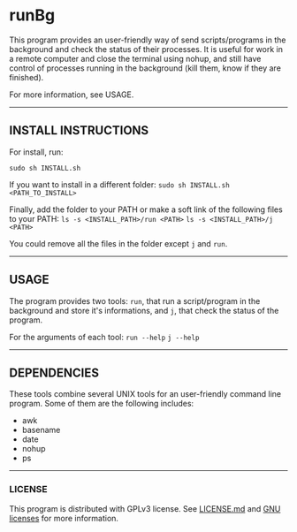 runBg
=====
This program provides an user-friendly way of send scripts/programs in the background and check the status of their processes. It is useful for work in a remote computer and close the terminal using nohup, and still have control of processes running in the background (kill them, know if they are finished).

For more information, see USAGE.

---

## INSTALL INSTRUCTIONS

For install, run:

`sudo sh INSTALL.sh`

If you want to install in a different folder:
`sudo sh INSTALL.sh <PATH_TO_INSTALL>`

Finally, add the folder to your PATH or make a soft link of the following files to your PATH:
`ls -s <INSTALL_PATH>/run <PATH>`
`ls -s <INSTALL_PATH>/j <PATH>`

You could remove all the files in the folder except `j` and `run`.

---

## USAGE

The program provides two tools: `run`, that run a script/program in the background and store it's informations, and `j`, that check the status of the program. 

For the arguments of each tool:
`run --help`
`j --help`

---

## DEPENDENCIES

These tools combine several UNIX tools for an user-friendly command line program. Some of them are the following includes:

* awk
* basename
* date
* nohup
* ps

---

### LICENSE

This program is distributed with GPLv3 license. See [LICENSE.md](https://github.com/magicDGS/runBg/blob/master/LICENSE.md) and [GNU licenses](http://www.gnu.org/licenses/) for more information.
